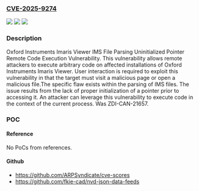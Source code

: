 ### [CVE-2025-9274](https://cve.mitre.org/cgi-bin/cvename.cgi?name=CVE-2025-9274)
![](https://img.shields.io/static/v1?label=Product&message=Imaris%20Viewer&color=blue)
![](https://img.shields.io/static/v1?label=Version&message=10.0.1%20&color=brightgreen)
![](https://img.shields.io/static/v1?label=Vulnerability&message=CWE-824%3A%20Access%20of%20Uninitialized%20Pointer&color=brightgreen)

### Description

Oxford Instruments Imaris Viewer IMS File Parsing Uninitialized Pointer Remote Code Execution Vulnerability. This vulnerability allows remote attackers to execute arbitrary code on affected installations of Oxford Instruments Imaris Viewer. User interaction is required to exploit this vulnerability in that the target must visit a malicious page or open a malicious file.The specific flaw exists within the parsing of IMS files. The issue results from the lack of proper initialization of a pointer prior to accessing it. An attacker can leverage this vulnerability to execute code in the context of the current process. Was ZDI-CAN-21657.

### POC

#### Reference
No PoCs from references.

#### Github
- https://github.com/ARPSyndicate/cve-scores
- https://github.com/fkie-cad/nvd-json-data-feeds

